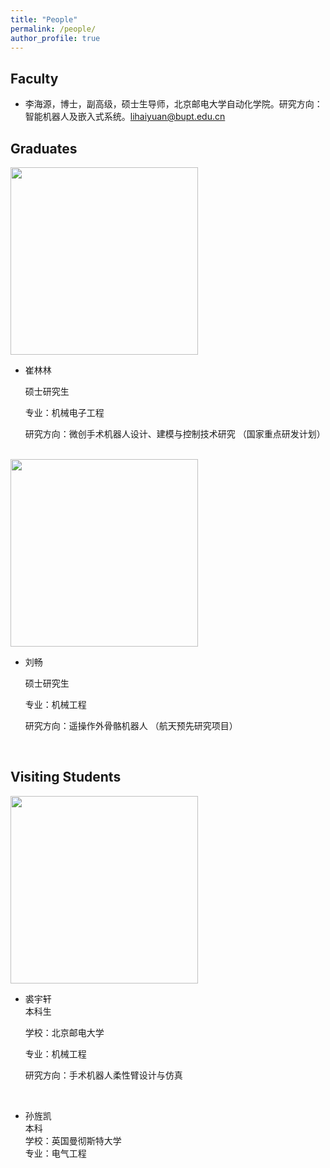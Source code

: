 ```yaml
---
title: "People"
permalink: /people/
author_profile: true
---
```


## Faculty
- 李海源，博士，副高级，硕士生导师，北京邮电大学自动化学院。研究方向：智能机器人及嵌入式系统。lihaiyuan@bupt.edu.cn

## Graduates

<div align = "left"><img src = "https://lihaiyuan-ires.github.io/images/cuilinlin.jpg" width = "300"/></div>

- 崔林林

    硕士研究生

    专业：机械电子工程

    研究方向：微创手术机器人设计、建模与控制技术研究 （国家重点研发计划） 
<br />

<div align = "left"><img src = "https://lihaiyuan-ires.github.io/images/liuchang.jpg" width = "300"/></div>

- 刘畅  

    硕士研究生  

    专业：机械工程  

    研究方向：遥操作外骨骼机器人 （航天预先研究项目） 
<br />


## Visiting Students

<div align = "left"><img src = "https://lihaiyuan-ires.github.io/images/qiuyuxuan.jpg" width = "300"/></div>

- 裘宇轩  
    本科生

    学校：北京邮电大学 

    专业：机械工程  
    
    研究方向：手术机器人柔性臂设计与仿真  
<br />

- 孙旌凯  
本科  
学校：英国曼彻斯特大学  
专业：电气工程  



